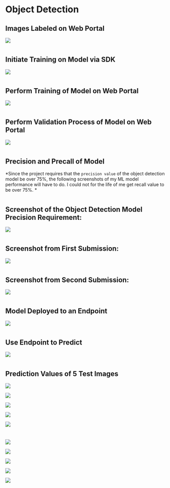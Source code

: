 # Object Detection

## Images Labeled on Web Portal
![](custom_vis_labeled_img.png)
#

## Initiate Training on Model via SDK
![](custom_model_training_progress_SDK.png)
#

## Perform Training of Model on Web Portal
![](object_detection_training.png)
# 

## Perform Validation Process of Model on Web Portal
![](revision_validation_section.png)
#

## Precision and Precall of Model
*Since the project requires that the `precision value` of the object detection model be over 75%, the following screenshots of my ML model performance will have to do. I could not for the life of me get recall value to be over 75%. *
#

## Screenshot of the Object Detection Model Precision Requirement: 
![](require_precision_75.png)
#

## Screenshot from First Submission:
![](custom_vis_precision_recall.png)
#

## Screenshot from Second Submission:
![](training_precision_over_75.png)
#

## Model Deployed to an Endpoint
![](custom_vis_prediction_URL.png)
#

## Use Endpoint to Predict
![](custom_vis_prediction_on_endpoint.png)
#

## Prediction Values of 5 Test Images

![](pred_test_img_1.png)

![](pred_test_img_2.png)

![](pred_test_img_3.png)

![](pred_test_img_4.png)

![](pred_test_img_5.png)

#

![](test_pred_img_1_notebook.png)

![](test_pred_img_2_notebook.png)

![](test_pred_img_3_notebook.png)

![](test_pred_img_4_notebook.png)

![](test_pred_img_5_notebook.png)
